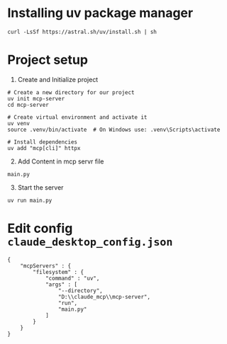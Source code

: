 # Installing uv package manager
```
curl -LsSf https://astral.sh/uv/install.sh | sh
```

# Project setup
1. Create and Initialize project
```
# Create a new directory for our project
uv init mcp-server
cd mcp-server

# Create virtual environment and activate it
uv venv
source .venv/bin/activate  # On Windows use: .venv\Scripts\activate

# Install dependencies
uv add "mcp[cli]" httpx
```

2. Add Content in mcp servr file 
```
main.py
```

3. Start the server
```
uv run main.py
```

# Edit config `claude_desktop_config.json`
```
{
    "mcpServers" : {
        "filesystem" : {
            "command" : "uv",
            "args" : [
                "--directory",
                "D:\\claude_mcp\\mcp-server",
                "run",
                "main.py"
            ]
        }
    }    
}
```